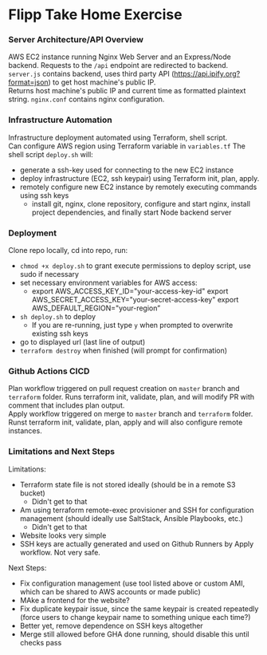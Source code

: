 # Flipp Take Home Exercise
### Server Architecture/API Overview
AWS EC2 instance running Nginx Web Server and an Express/Node backend. Requests to the `/api` endpoint are redirected to backend.  
`server.js` contains backend, uses third party API (https://api.ipify.org?format=json) to get host machine's public IP.  
Returns host machine's public IP and current time as formatted plaintext string.
`nginx.conf` contains nginx configuration.

### Infrastructure Automation
Infrastructure deployment automated using Terraform, shell script.  
Can configure AWS region using Terraform variable in `variables.tf`
The shell script `deploy.sh` will:
* generate a ssh-key used for connecting to the new EC2 instance
* deploy infrastructure (EC2, ssh keypair) using Terraform init, plan, apply.
* remotely configure new EC2 instance by remotely executing commands using ssh keys
    * install git, nginx, clone repository, configure and start nginx, install project dependencies, and finally start Node backend server

### Deployment
Clone repo locally, cd into repo, run:
* `chmod +x deploy.sh` to grant execute permissions to deploy script, use sudo if necessary
* set necessary environment variables for AWS access:  
    * export AWS_ACCESS_KEY_ID="your-access-key-id"
    export AWS_SECRET_ACCESS_KEY="your-secret-access-key"
    export AWS_DEFAULT_REGION="your-region”
* `sh deploy.sh` to deploy
    * If you are re-running, just type `y` when prompted to overwrite existing ssh keys
* go to displayed url (last line of output)
* `terraform destroy` when finished (will prompt for confirmation)

### Github Actions CICD
Plan workflow triggered on pull request creation on `master` branch and `terraform` folder. Runs terraform init, validate, plan, and will modify PR with comment that includes plan output.  
Apply workflow triggered on merge to `master` branch and `terraform` folder. Runst terraform init, validate, plan, apply and will also configure remote instances.

### Limitations and Next Steps
Limitations:
* Terraform state file is not stored ideally (should be in a remote S3 bucket)
    * Didn't get to that
* Am using terraform remote-exec provisioner and SSH for configuration management (should ideally use SaltStack, Ansible Playbooks, etc.)
    * Didn't get to that
* Website looks very simple
* SSH keys are actually generated and used on Github Runners by Apply workflow. Not very safe.  

Next Steps:
* Fix configuration management (use tool listed above or custom AMI, which can be shared to AWS accounts or made public)
* MAke a frontend for the website?
* Fix duplicate keypair issue, since the same keypair is created repeatedly (force users to change keypair name to something unique each time?)
* Better yet, remove dependence on SSH keys altogether
* Merge still allowed before GHA done running, should disable this until checks pass

